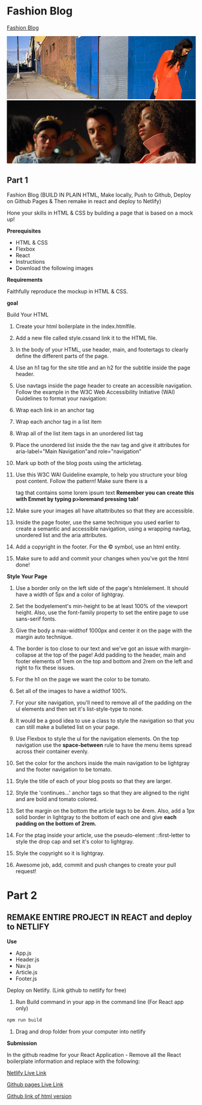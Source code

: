 # Fashion Blog 

[Fashion Blog](https://sfs-flex-evelyn.herokuapp.com/react/week-19/day-3/hw)

![](./images/blog-image-1.jpeg)
![](./images/blog-image-2.jpeg)

## Part 1

Fashion Blog (BUILD IN PLAIN HTML, Make locally, Push to Github, Deploy on Github Pages & Then remake in react and deploy to Netlify)

Hone your skills in HTML & CSS by building a page that is based on a mock up!


**Prerequisites**

* HTML & CSS
* Flexbox
* React
* Instructions
* Download the following images

 

**Requirements**

Faithfully reproduce the mockup in HTML & CSS.

**goal**

Build Your HTML

1. Create your html boilerplate in the index.htmlfile.

1. Add a new file called style.cssand link it to the HTML file.

1. In the body of your HTML, use header, main, and footertags to clearly define the different parts of the page.

1. Use an h1 tag for the site title and an h2 for the subtitle inside the page header.

1. Use navtags inside the page header to create an accessible navigation. Follow the example in the W3C Web Accessibility Initiative (WAI) Guidelines to format your navigation:

1. Wrap each link in an anchor tag

1. Wrap each anchor tag in a list item

1. Wrap all of the list item tags in an unordered list tag

1. Place the unordered list inside the the nav tag and give it attributes for aria-label="Main Navigation"and role="navigation"

1. Mark up both of the blog posts using the articletag.

1. Use this W3C WAI Guideline example, to help you structure your blog post content. Follow the pattern! Make sure there is a <p> tag that contains some lorem ipsum text **Remember you can create this with Emmet by typing p>loremand pressing tab!**

1. Make sure your images all have altattributes so that they are accessible.

1. Inside the page footer, use the same technique you used earlier to create a semantic and accessible navigation, using a wrapping navtag, unordered list and the aria attributes.

1. Add a copyright in the footer. For the © symbol, use an html entity.

1. Make sure to add and commit your changes when you've got the html done!

**Style Your Page**

1. Use a border only on the left side of the page's htmlelement. It should have a width of 5px and a color of lightgray.

1. Set the bodyelement's min-height to be at least 100% of the viewport height. Also, use the font-family property to set the entire page to use sans-serif fonts.

1. Give the body a max-widthof 1000px and center it on the page with the margin auto technique.

1. The border is too close to our text and we've got an issue with margin-collapse at the top of the page! Add padding to the header, main and footer elements of 1rem on the top and bottom and 2rem on the left and right to fix these issues.

1. For the h1 on the page we want the color to be tomato.

1. Set all of the images to have a widthof 100%.

1. For your site navigation, you'll need to remove all of the padding on the ul elements and then set it's list-style-type to none. 

1. It would be a good idea to use a class to style the navigation so that you can still make a bulleted list on your page. 

1. Use Flexbox to style the ul for the navigation elements. On the top navigation use the **space-between** rule to have the menu items spread across their container evenly. 

1. Set the color for the anchors inside the main navigation to be lightgray and the footer navigation to be tomato.

1. Style the title of each of your blog posts so that they are larger.

1. Style the 'continues...' anchor tags so that they are aligned to the right and are bold and tomato colored.

1. Set the margin on the bottom the article tags to be 4rem. Also, add a 1px solid border in lightgray to the bottom of each one and give **each padding on the bottom of 2rem.**

1. For the ptag inside your article, use the pseudo-element ::first-letter to style the drop cap and set it's color to lightgray.

1. Style the copyright so it is lightgray.

1. Awesome job, add, commit and push changes to create your pull request!

# Part 2

## REMAKE ENTIRE PROJECT IN REACT and deploy to NETLIFY

**Use** 

* App.js 
* Header.js 
* Nav.js 
* Article.js
* Footer.js

Deploy on Netlify. (Link github to netlify for free)

1. Run Build command in your app in the command line (For React app only)

```js
npm run build
```

1. Drag and drop folder from your computer into netlify

**Submission**

In the github readme for your React Application - Remove all the React boilerplate information and replace with the following:

[Netlify Live Link](https://sfs-flex-evelyn.herokuapp.com/react/week-19/day-3/hw)

[Github pages Live Link](https://sfs-flex-evelyn.herokuapp.com/react/week-19/day-3/hw)

[Github link of html version](https://sfs-flex-evelyn.herokuapp.com/react/week-19/day-3/hw)
